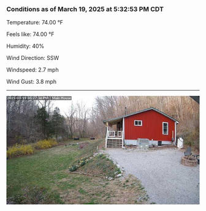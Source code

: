 ### Conditions as of March 19, 2025 at 5:32:53 PM CDT 

Temperature: 74.00 &deg;F

Feels like: 74.00 &deg;F

Humidity: 40%

Wind Direction: SSW

Windspeed: 2.7 mph

Wind Gust: 3.8 mph

---

<img src="./images/latest.jpeg"/>

